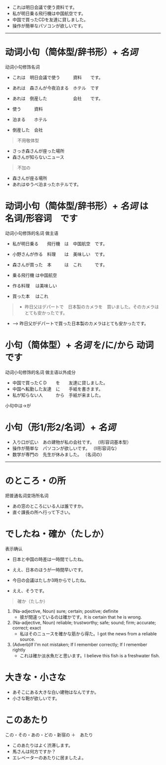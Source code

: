 * これは明日会議で使う資料です。
* 私が明日乗る飛行機は中国航空です。
* 中国で買ったCDを友達に貸しました。
* 操作が簡単なパソコンが欲しいです。

---

# 动词小句（简体型/辞书形）+ *名词*
动词小句修饰名词

* これは　明日会議で使う　　　資料　　です。
* あれは　森さんが今夜泊まる　ホテル　です
* あれは　倒産した　　　　　　会社　　です。


* 使う　　　資料
* 泊まる　　ホテル
* 倒産した　会社


>不用敬体型
* さっき森さんが座った場所
* 森さんが知らないニュース

>不加の
* 森さんが座る場所
* あれはゆうべ泊まったホテルです。

# 动词小句（简体型/辞书形）+ *名词* は　名词/形容词　です
动词小句修饰的名词 做主语

* 私が明日乗る　　飛行機　は　中国航空　です。
* 小野さんが作る　料理　　は　美味しい　です。
* 森さんが買った　本　　　は　これ　　　です。


* 乗る飛行機 は中国航空
* 作る料理　 は美味しい
* 買った本　 はこれ

>* 昨日父はデパートで　日本製のカメラを　買いました。そのカメラはとても安かったです。
* --> 昨日父がデパートで買った日本製のカメラはとても安かったです。

# 小句（简体型）+ *名词* を/に/から 动词　です
动词小句修饰的名词 做主语以外成分

* 中国で買ったＣＤ　　を　　友達に貸しました。
* 中国へ転勤した友達　に　　手紙を書きます。
* 私が知らない人　　　から　手紙が来ました。

小句中は→が

# 小句（形1/形2/名词）+ *名词*
* 入り口が広い　あの建物が私の会社です。 （I形容词基本型）
* 操作が簡単な　パソコンが欲しいです。 （II形容词な）
* 数学が専門の　先生が休みました。 （名词の）

---

# のところ・の所
把普通名词变场所名词

* あの窓のところにいる人は誰ですか。
* 直ぐ課長の所へ行って下さい。

# でしたね・確か（たしか）
表示确认

* 日本と中国の時差は一時間でしたね。
* ええ、日本のほうが一時間早いです。


* 今日の会議はたしか3時からでしたね。
* ええ、そうです。

>確か（たしか）
1. (Na-adjective, Noun) sure; certain; positive; definite​
    * 彼が間違っているのは確かです。It is certain that he is wrong.
2. (Na-adjective, Noun) reliable; trustworthy; safe; sound; firm; accurate; correct; exact​
    * 私はそのニュースを確かな筋から得た。I got the news from a reliable source.
3. (Adverb)If I'm not mistaken; If I remember correctly; If I remember rightly​
    * これは確か淡水魚だと思います。I believe this fish is a freshwater fish.

# 大きな・小さな
* あそこにある大きな白い建物はなんですか。
* 小さな鞄が欲しいです。

# このあたり
この・その・あの・どの・新宿の ＋　あたり

* このあたりはよく渋滞します。
* 馬さんは何方ですか？
* エレベーターのあたりに居ましたよ。
